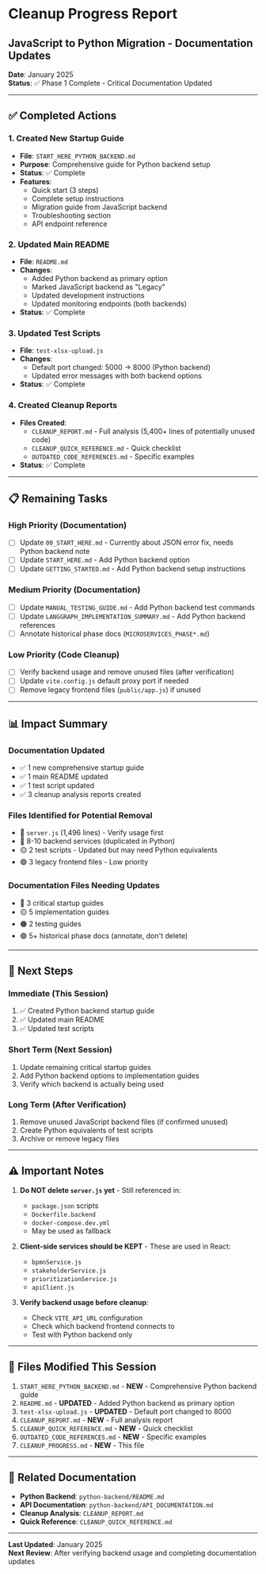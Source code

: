 # Cleanup Progress Report
## JavaScript to Python Migration - Documentation Updates

**Date**: January 2025  
**Status**: ✅ Phase 1 Complete - Critical Documentation Updated

---

## ✅ Completed Actions

### 1. Created New Startup Guide
- **File**: `START_HERE_PYTHON_BACKEND.md`
- **Purpose**: Comprehensive guide for Python backend setup
- **Status**: ✅ Complete
- **Features**:
  - Quick start (3 steps)
  - Complete setup instructions
  - Migration guide from JavaScript backend
  - Troubleshooting section
  - API endpoint reference

### 2. Updated Main README
- **File**: `README.md`
- **Changes**:
  - Added Python backend as primary option
  - Marked JavaScript backend as "Legacy"
  - Updated development instructions
  - Updated monitoring endpoints (both backends)
- **Status**: ✅ Complete

### 3. Updated Test Scripts
- **File**: `test-xlsx-upload.js`
- **Changes**:
  - Default port changed: 5000 → 8000 (Python backend)
  - Updated error messages with both backend options
- **Status**: ✅ Complete

### 4. Created Cleanup Reports
- **Files Created**:
  - `CLEANUP_REPORT.md` - Full analysis (5,400+ lines of potentially unused code)
  - `CLEANUP_QUICK_REFERENCE.md` - Quick checklist
  - `OUTDATED_CODE_REFERENCES.md` - Specific examples
- **Status**: ✅ Complete

---

## 📋 Remaining Tasks

### High Priority (Documentation)
- [ ] Update `00_START_HERE.md` - Currently about JSON error fix, needs Python backend note
- [ ] Update `START_HERE.md` - Add Python backend option
- [ ] Update `GETTING_STARTED.md` - Add Python backend setup instructions

### Medium Priority (Documentation)
- [ ] Update `MANUAL_TESTING_GUIDE.md` - Add Python backend test commands
- [ ] Update `LANGGRAPH_IMPLEMENTATION_SUMMARY.md` - Add Python backend references
- [ ] Annotate historical phase docs (`MICROSERVICES_PHASE*.md`)

### Low Priority (Code Cleanup)
- [ ] Verify backend usage and remove unused files (after verification)
- [ ] Update `vite.config.js` default proxy port if needed
- [ ] Remove legacy frontend files (`public/app.js`) if unused

---

## 📊 Impact Summary

### Documentation Updated
- ✅ 1 new comprehensive startup guide
- ✅ 1 main README updated
- ✅ 1 test script updated
- ✅ 3 cleanup analysis reports created

### Files Identified for Potential Removal
- 🔴 `server.js` (1,496 lines) - Verify usage first
- 🔴 8-10 backend services (duplicated in Python)
- 🟡 2 test scripts - Updated but may need Python equivalents
- 🟢 3 legacy frontend files - Low priority

### Documentation Files Needing Updates
- 🔴 3 critical startup guides
- 🟡 5 implementation guides
- 🟠 2 testing guides
- 🟢 5+ historical phase docs (annotate, don't delete)

---

## 🎯 Next Steps

### Immediate (This Session)
1. ✅ Created Python backend startup guide
2. ✅ Updated main README
3. ✅ Updated test scripts

### Short Term (Next Session)
1. Update remaining critical startup guides
2. Add Python backend options to implementation guides
3. Verify which backend is actually being used

### Long Term (After Verification)
1. Remove unused JavaScript backend files (if confirmed unused)
2. Create Python equivalents of test scripts
3. Archive or remove legacy files

---

## ⚠️ Important Notes

1. **Do NOT delete `server.js` yet** - Still referenced in:
   - `package.json` scripts
   - `Dockerfile.backend`
   - `docker-compose.dev.yml`
   - May be used as fallback

2. **Client-side services should be KEPT** - These are used in React:
   - `bpmnService.js`
   - `stakeholderService.js`
   - `prioritizationService.js`
   - `apiClient.js`

3. **Verify backend usage before cleanup**:
   - Check `VITE_API_URL` configuration
   - Check which backend frontend connects to
   - Test with Python backend only

---

## 📝 Files Modified This Session

1. `START_HERE_PYTHON_BACKEND.md` - **NEW** - Comprehensive Python backend guide
2. `README.md` - **UPDATED** - Added Python backend as primary option
3. `test-xlsx-upload.js` - **UPDATED** - Default port changed to 8000
4. `CLEANUP_REPORT.md` - **NEW** - Full analysis report
5. `CLEANUP_QUICK_REFERENCE.md` - **NEW** - Quick checklist
6. `OUTDATED_CODE_REFERENCES.md` - **NEW** - Specific examples
7. `CLEANUP_PROGRESS.md` - **NEW** - This file

---

## 🔗 Related Documentation

- **Python Backend**: `python-backend/README.md`
- **API Documentation**: `python-backend/API_DOCUMENTATION.md`
- **Cleanup Analysis**: `CLEANUP_REPORT.md`
- **Quick Reference**: `CLEANUP_QUICK_REFERENCE.md`

---

**Last Updated**: January 2025  
**Next Review**: After verifying backend usage and completing documentation updates

